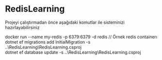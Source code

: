 # RedisLearning

Projeyi çalıştırmadan önce aşağıdaki komutlar ile sisteminizi hazırlayabilirsiniz

docker run --name my-redis -p 6379:6379 -d redis  // Örnek redis containerı <br />
dotnet ef migrations add InitialMigration -s ..\RedisLearning\RedisLearning.csproj <br />
dotnet ef database update -s ..\RedisLearning\RedisLearning.csproj
